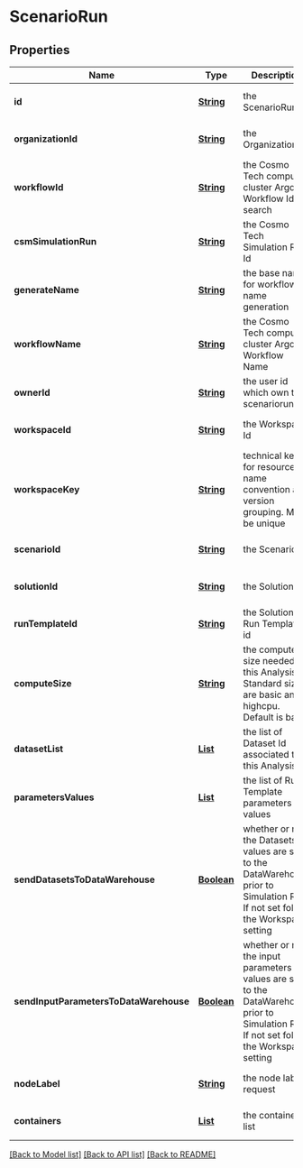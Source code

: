 # ScenarioRun
## Properties

Name | Type | Description | Notes
------------ | ------------- | ------------- | -------------
**id** | [**String**](string.md) | the ScenarioRun | [optional] [default to null]
**organizationId** | [**String**](string.md) | the Organization id | [optional] [default to null]
**workflowId** | [**String**](string.md) | the Cosmo Tech compute cluster Argo Workflow Id to search | [optional] [default to null]
**csmSimulationRun** | [**String**](string.md) | the Cosmo Tech Simulation Run Id | [optional] [default to null]
**generateName** | [**String**](string.md) | the base name for workflow name generation | [optional] [default to null]
**workflowName** | [**String**](string.md) | the Cosmo Tech compute cluster Argo Workflow Name | [optional] [default to null]
**ownerId** | [**String**](string.md) | the user id which own this scenariorun | [optional] [default to null]
**workspaceId** | [**String**](string.md) | the Workspace Id | [optional] [default to null]
**workspaceKey** | [**String**](string.md) | technical key for resource name convention and version grouping. Must be unique | [optional] [default to null]
**scenarioId** | [**String**](string.md) | the Scenario Id | [optional] [default to null]
**solutionId** | [**String**](string.md) | the Solution Id | [optional] [default to null]
**runTemplateId** | [**String**](string.md) | the Solution Run Template id | [optional] [default to null]
**computeSize** | [**String**](string.md) | the compute size needed for this Analysis. Standard sizes are basic and highcpu. Default is basic | [optional] [default to null]
**datasetList** | [**List**](string.md) | the list of Dataset Id associated to this Analysis | [optional] [default to null]
**parametersValues** | [**List**](RunTemplateParameterValue.md) | the list of Run Template parameters values | [optional] [default to null]
**sendDatasetsToDataWarehouse** | [**Boolean**](boolean.md) | whether or not the Datasets values are send to the DataWarehouse prior to Simulation Run. If not set follow the Workspace setting | [optional] [default to null]
**sendInputParametersToDataWarehouse** | [**Boolean**](boolean.md) | whether or not the input parameters values are send to the DataWarehouse prior to Simulation Run. If not set follow the Workspace setting | [optional] [default to null]
**nodeLabel** | [**String**](string.md) | the node label request | [optional] [default to null]
**containers** | [**List**](ScenarioRunContainer.md) | the containers list | [optional] [default to null]

[[Back to Model list]](../README.md#documentation-for-models) [[Back to API list]](../README.md#documentation-for-api-endpoints) [[Back to README]](../README.md)

